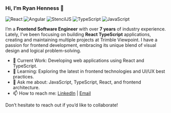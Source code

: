 ### Hi, I’m Ryan Henness 👋
![React](https://img.shields.io/badge/-React-blue)
![Angular](https://img.shields.io/badge/-Angular-red)
![StencilJS](https://img.shields.io/badge/-StencilJS-yellow)
![TypeScript](https://img.shields.io/badge/-TypeScript-%232b95ff)
![JavaScript](https://img.shields.io/badge/-JavaScript-%23fff42b)

I’m a **Frontend Software Engineer** with over **7 years** of industry experience. Lately, I’ve been focusing on building **React TypeScript** applications, creating and maintaining multiple projects at Trimble Viewpoint. I have a passion for frontend development, embracing its unique blend of visual design and logical problem-solving.

- 🔭 Current Work: Developing web applications using React and TypeScript.
- 🌱 Learning: Exploring the latest in frontend technologies and UI/UX best practices.
- 💬 Ask me about: JavaScript, TypeScript, React, and frontend architecture.
- 📫 How to reach me: [LinkedIn](https://www.linkedin.com/in/ryan-henness/) | [Email](ryanhenness@gmail.com)

Don’t hesitate to reach out if you’d like to collaborate!     

